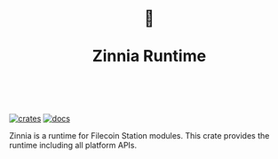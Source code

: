 <h1 align="center">
	<br>
	 🌼
	<br>
	<br>
	Zinnia Runtime
	<br>
	<br>
	<br>
</h1>

[![crates](https://img.shields.io/crates/v/zinnia_runtime.svg)](https://crates.io/crates/zinnia_runtime)
[![docs](https://docs.rs/zinnia_runtime/badge.svg)](https://docs.rs/zinnia_runtime)

Zinnia is a runtime for Filecoin Station modules. This crate provides the runtime including all
platform APIs.
